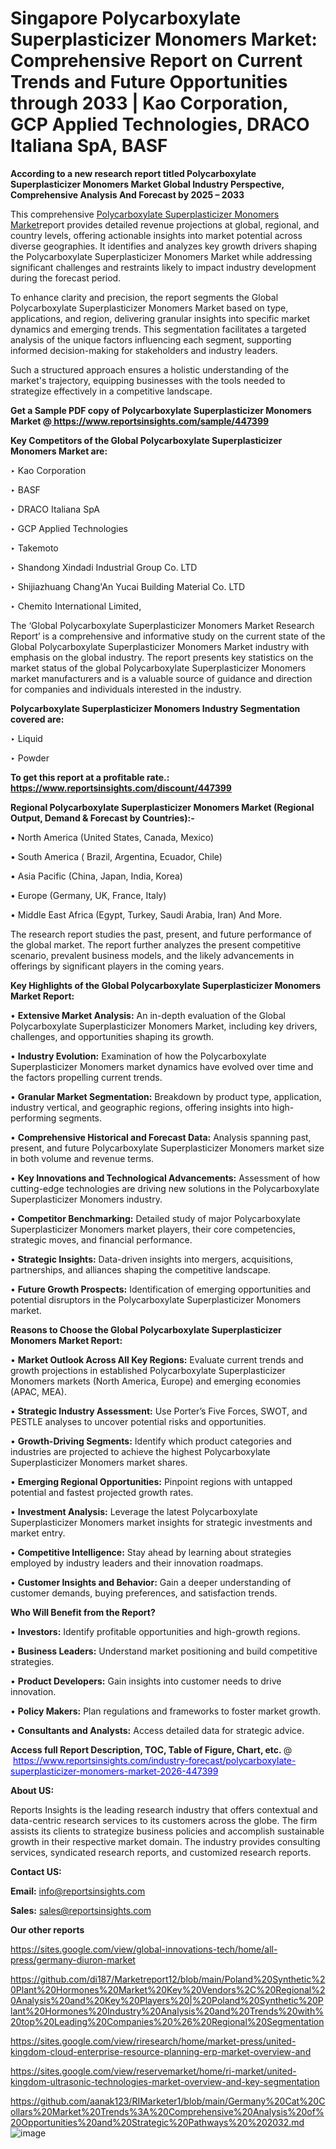 # Singapore Polycarboxylate Superplasticizer Monomers Market: Comprehensive Report on Current Trends and Future Opportunities through 2033 | Kao Corporation, GCP Applied Technologies, DRACO Italiana SpA, BASF

<strong>According to a new research report titled Polycarboxylate Superplasticizer Monomers Market Global Industry Perspective, Comprehensive Analysis And Forecast by 2025 – 2033</strong>

This comprehensive <a href=https://www.reportsinsights.com/sample/447399>Polycarboxylate Superplasticizer Monomers Market</a>report provides detailed revenue projections at global, regional, and country levels, offering actionable insights into market potential across diverse geographies. It identifies and analyzes key growth drivers shaping the Polycarboxylate Superplasticizer Monomers Market while addressing significant challenges and restraints likely to impact industry development during the forecast period.

To enhance clarity and precision, the report segments the Global Polycarboxylate Superplasticizer Monomers Market based on type, applications, and region, delivering granular insights into specific market dynamics and emerging trends. This segmentation facilitates a targeted analysis of the unique factors influencing each segment, supporting informed decision-making for stakeholders and industry leaders.

Such a structured approach ensures a holistic understanding of the market's trajectory, equipping businesses with the tools needed to strategize effectively in a competitive landscape.

<strong>Get a Sample PDF copy of Polycarboxylate Superplasticizer Monomers Market </strong><strong>@<a href=https://www.reportsinsights.com/sample/447399 style=color:#0000ff;> https://www.reportsinsights.com/sample/447399</a></strong></font>

<strong>Key Competitors of the Global Polycarboxylate Superplasticizer Monomers Market are:</strong>

‣ Kao Corporation

‣ BASF

‣ DRACO Italiana SpA

‣ GCP Applied Technologies

‣ Takemoto

‣ Shandong Xindadi Industrial Group Co. LTD

‣ Shijiazhuang Chang'An Yucai Building Material Co. LTD

‣ Chemito International Limited,

The ‘Global Polycarboxylate Superplasticizer Monomers Market Research Report’ is a comprehensive and informative study on the current state of the Global Polycarboxylate Superplasticizer Monomers Market industry with emphasis on the global industry. The report presents key statistics on the market status of the global Polycarboxylate Superplasticizer Monomers market manufacturers and is a valuable source of guidance and direction for companies and individuals interested in the industry.

<strong>Polycarboxylate Superplasticizer Monomers Industry Segmentation covered are:</strong>

‣ Liquid

‣ Powder

<strong>To get this report at a profitable rate.: <a href=https://www.reportsinsights.com/discount/447399 style=color:#0000ff;>https://www.reportsinsights.com/discount/447399</a></strong></font>

<strong>Regional Polycarboxylate Superplasticizer Monomers Market (Regional Output, Demand &amp; Forecast by Countries):-</strong>

• North America (United States, Canada, Mexico)

• South America ( Brazil, Argentina, Ecuador, Chile)

• Asia Pacific (China, Japan, India, Korea)

• Europe (Germany, UK, France, Italy)

• Middle East Africa (Egypt, Turkey, Saudi Arabia, Iran) And More.

The research report studies the past, present, and future performance of the global market. The report further analyzes the present competitive scenario, prevalent business models, and the likely advancements in offerings by significant players in the coming years.

<strong>Key Highlights of the Global Polycarboxylate Superplasticizer Monomers Market Report:</strong>

• <strong>Extensive Market Analysis:</strong> An in-depth evaluation of the Global Polycarboxylate Superplasticizer Monomers Market, including key drivers, challenges, and opportunities shaping its growth.

• <strong>Industry Evolution:</strong> Examination of how the Polycarboxylate Superplasticizer Monomers market dynamics have evolved over time and the factors propelling current trends.

• <strong>Granular Market Segmentation:</strong> Breakdown by product type, application, industry vertical, and geographic regions, offering insights into high-performing segments.

• <strong>Comprehensive Historical and Forecast Data:</strong> Analysis spanning past, present, and future Polycarboxylate Superplasticizer Monomers market size in both volume and revenue terms.

• <strong>Key Innovations and Technological Advancements:</strong> Assessment of how cutting-edge technologies are driving new solutions in the Polycarboxylate Superplasticizer Monomers industry.

• <strong>Competitor Benchmarking:</strong> Detailed study of major Polycarboxylate Superplasticizer Monomers market players, their core competencies, strategic moves, and financial performance.

• <strong>Strategic Insights:</strong> Data-driven insights into mergers, acquisitions, partnerships, and alliances shaping the competitive landscape.

• <strong>Future Growth Prospects:</strong> Identification of emerging opportunities and potential disruptors in the Polycarboxylate Superplasticizer Monomers market.

<strong>Reasons to Choose the Global Polycarboxylate Superplasticizer Monomers Market Report:</strong>

• <strong>Market Outlook Across All Key Regions:</strong> Evaluate current trends and growth projections in established Polycarboxylate Superplasticizer Monomers markets (North America, Europe) and emerging economies (APAC, MEA).

• <strong>Strategic Industry Assessment:</strong> Use Porter’s Five Forces, SWOT, and PESTLE analyses to uncover potential risks and opportunities.

• <strong>Growth-Driving Segments:</strong> Identify which product categories and industries are projected to achieve the highest Polycarboxylate Superplasticizer Monomers market shares.

• <strong>Emerging Regional Opportunities:</strong> Pinpoint regions with untapped potential and fastest projected growth rates.

• <strong>Investment Analysis:</strong> Leverage the latest Polycarboxylate Superplasticizer Monomers market insights for strategic investments and market entry.

• <strong>Competitive Intelligence:</strong> Stay ahead by learning about strategies employed by industry leaders and their innovation roadmaps.

• <strong>Customer Insights and Behavior:</strong> Gain a deeper understanding of customer demands, buying preferences, and satisfaction trends.

<strong>Who Will Benefit from the Report?</strong>

• <strong>Investors:</strong> Identify profitable opportunities and high-growth regions.

• <strong>Business Leaders:</strong> Understand market positioning and build competitive strategies.

• <strong>Product Developers:</strong> Gain insights into customer needs to drive innovation.

• <strong>Policy Makers:</strong> Plan regulations and frameworks to foster market growth.

• <strong>Consultants and Analysts:</strong> Access detailed data for strategic advice.
</ul>
<strong>Access full Report Description, TOC, Table of Figure, Chart, etc. </strong>@  <a href=https://www.reportsinsights.com/industry-forecast/polycarboxylate-superplasticizer-monomers-market-2026-447399 style=color:#0000ff;>https://www.reportsinsights.com/industry-forecast/polycarboxylate-superplasticizer-monomers-market-2026-447399</a></font>

<strong><strong>About US</strong>:</strong>

Reports Insights is the leading research industry that offers contextual and data-centric research services to its customers across the globe. The firm assists its clients to strategize business policies and accomplish sustainable growth in their respective market domain. The industry provides consulting services, syndicated research reports, and customized research reports.

<strong>Contact US:</strong>

<p class=""""><b>Email:</b> <a href=mailto:info@reportsinsights.com>info@reportsinsights.com</a></p>
<p class=""""><b>Sales:</b> <a href=mailto:sales@reportsinsights.com>sales@reportsinsights.com</a></p>

<strong>Our other reports</strong>

<a href=https://sites.google.com/view/global-innovations-tech/home/all-press/germany-diuron-market>https://sites.google.com/view/global-innovations-tech/home/all-press/germany-diuron-market</a>

<a href=https://github.com/di187/Marketreport12/blob/main/Poland%20Synthetic%20Plant%20Hormones%20Market%20Key%20Vendors%2C%20Regional%20Analysis%20and%20Key%20Players%20|%20Poland%20Synthetic%20Plant%20Hormones%20Industry%20Analysis%20and%20Trends%20with%20top%20Leading%20Companies%20%26%20Regional%20Segmentation>https://github.com/di187/Marketreport12/blob/main/Poland%20Synthetic%20Plant%20Hormones%20Market%20Key%20Vendors%2C%20Regional%20Analysis%20and%20Key%20Players%20|%20Poland%20Synthetic%20Plant%20Hormones%20Industry%20Analysis%20and%20Trends%20with%20top%20Leading%20Companies%20%26%20Regional%20Segmentation</a>

<a href=https://sites.google.com/view/riresearch/home/market-press/united-kingdom-cloud-enterprise-resource-planning-erp-market-overview-and>https://sites.google.com/view/riresearch/home/market-press/united-kingdom-cloud-enterprise-resource-planning-erp-market-overview-and</a>

<a href=https://sites.google.com/view/reservemarket/home/ri-market/united-kingdom-ultrasonic-technologies-market-overview-and-key-segmentation>https://sites.google.com/view/reservemarket/home/ri-market/united-kingdom-ultrasonic-technologies-market-overview-and-key-segmentation</a>

<a href=https://github.com/aanak123/RIMarketer1/blob/main/Germany%20Cat%20Collars%20Market%20Trends%3A%20Comprehensive%20Analysis%20of%20Opportunities%20and%20Strategic%20Pathways%20%202032.md>https://github.com/aanak123/RIMarketer1/blob/main/Germany%20Cat%20Collars%20Market%20Trends%3A%20Comprehensive%20Analysis%20of%20Opportunities%20and%20Strategic%20Pathways%20%202032.md</a>
![image](https://github.com/user-attachments/assets/6937a75b-b503-4727-b44f-24e1abcd97c5)
